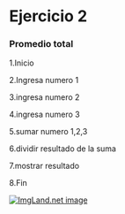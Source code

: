 # Ejercicio 2

### Promedio total 

1.Inicio

2.Ingresa numero 1

3.ingresa numero 2

4.ingresa numero 3

5.sumar numero 1,2,3 

6.dividir resultado de la suma

7.mostrar resultado

8.Fin

<a href="http://1.1m.yt/bPlhoj6.jpg" target="_blank"><img src="http://1.1m.yt/bPlhoj6.jpg" alt="ImgLand.net image" /></a>

